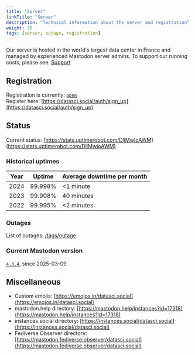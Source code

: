 ```yaml
---
title: "Server"
linkTitle: "Server"
description: "Technical information about the server and registration"
weight: 30
tags: [server, outage, registration]
---
```


Our server is hosted in the world's largest data center in France and managed by experienced Mastodon server admins. To support our running costs, please see: [Support](/docs/support/)

## Registration
Registration is currently: [`open`](/blog/2023-01-12/registrations-opened/)  
Register here: [https://datasci.social/auth/sign_up](https://datasci.social/auth/sign_up)

## Status
Current status: [https://stats.uptimerobot.com/DllMwIoAWM](https://stats.uptimerobot.com/DllMwIoAWM)

### Historical uptimes

|Year |Uptime  | Average downtime per month|
--- | --- | ---|
2024| 99.998% |  <1 minute|
2023| 99.908% | 40 minutes|
2022| 99.995% | <2 minutes|


### Outages

List of outages: [/tags/outage](/tags/outage)

### Current Mastodon version
[`4.3.4`](https://github.com/mastodon/mastodon/releases/tag/v4.3.4), since 2025-03-09

## Miscellaneous

- Custom emojis: [https://emojos.in/datasci.social](https://emojos.in/datasci.social)
- mastodon.help directory: [https://mastodon.help/instances?id=17318](https://mastodon.help/instances?id=17318)
- instances.social directory: [https://instances.social/datasci.social](https://instances.social/datasci.social)
- Fediverse Observer directory: [https://mastodon.fediverse.observer/datasci.social](https://mastodon.fediverse.observer/datasci.social)